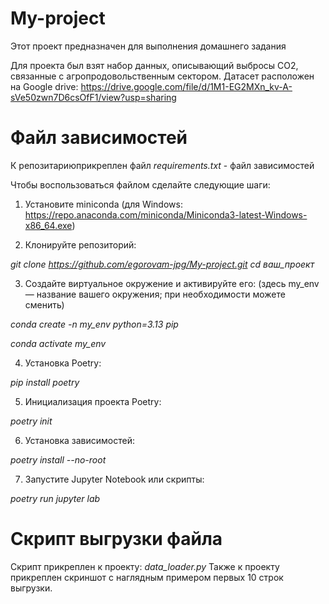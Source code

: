 # My-project
Этот проект предназначен для выполнения домашнего задания

Для проекта был взят набор данных, описывающий выбросы CO2, связанные с агропродовольственным сектором. Датасет расположен на Google drive:
https://drive.google.com/file/d/1M1-EG2MXn_kv-A-sVe50zwn7D6csOfF1/view?usp=sharing

# Файл зависимостей
К репозитариюприкреплен файл *requirements.txt* - файл зависимостей

Чтобы воспользоваться файлом сделайте следующие шаги:

1. Установите miniconda 
(для Windows: https://repo.anaconda.com/miniconda/Miniconda3-latest-Windows-x86_64.exe)

2. Клонируйте репозиторий:

*git clone https://github.com/egorovam-jpg/My-project.git
cd ваш_проект*

3. Создайте виртуальное окружение и активируйте его:
(здесь my_env — название вашего окружения; при необходимости можете сменить)

*conda create -n my_env python=3.13 pip*

*conda activate my_env*

4. Установка Poetry:

*pip install poetry*

5. Инициализация проекта Poetry:

*poetry init*

6. Установка зависимостей:

*poetry install --no-root*

7. Запустите Jupyter Notebook или скрипты:

*poetry run jupyter lab*

# Cкрипт выгрузки файла
Скрипт прикреплен к проекту: *data_loader.py*
Также к проекту прикреплен скриншот с наглядным примером первых 10 строк выгрузки.

